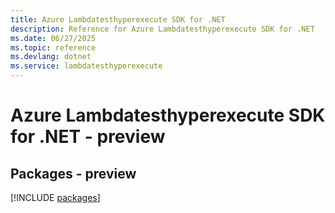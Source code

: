 ```yaml
---
title: Azure Lambdatesthyperexecute SDK for .NET
description: Reference for Azure Lambdatesthyperexecute SDK for .NET
ms.date: 06/27/2025
ms.topic: reference
ms.devlang: dotnet
ms.service: lambdatesthyperexecute
---
```

# Azure Lambdatesthyperexecute SDK for .NET - preview
## Packages - preview
[!INCLUDE [packages](lambdatesthyperexecute-index.md)]